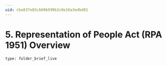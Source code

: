 ```yaml
---
uid: cbe837e83cb60b599b2c0e16a3edbd01
---
```


# 5. Representation of People Act (RPA 1951) Overview

```ccard
type: folder_brief_live
```
